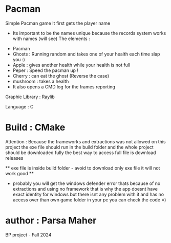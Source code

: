 # Pacman
Simple Pacman game 
It first gets the player name 
* Its important to be the names unique because the records system works with names (will see)
The elements :
- Pacman 
- Ghosts : Running random and takes one of your health each time slap you :)
- Apple : gives another health while your health is not full
- Peper : Speed the pacman up !
- Cherry : can eat the ghost (Reverse the case)
- mushroom : takes a health
- It also opens a CMD log for the frames reporting 

Graphic Library : Raylib 

Language : C

Build : CMake
======
Attention : Because the frameworks and extractions was not allowed on this project the exe file should run in the build folder and the whole project should be downloaded fully 
the best way to access full file is download releases

** exe file is inside build folder - avoid to download only exe file it will not work good **

- probably you will get the windows defender error thats because of no extractions and using no framework that is why the app doesnt have exact identity for windows but there isnt any problem with it and has no access over than own game folder in your pc you can check the code =)   

# author : Parsa Maher
BP project - Fall 2024
